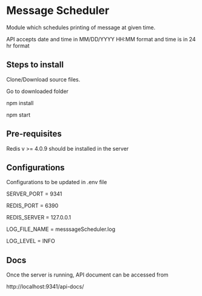 # Message Scheduler
Module which schedules printing of message at given time.

API accepts date and time in MM/DD/YYYY HH:MM format and time is in 24 hr format

## Steps to install
Clone/Download source files.

Go to downloaded folder

npm install

npm start

## Pre-requisites
Redis v >= 4.0.9 should be installed in the server

## Configurations 
Configurations to be updated in .env file

SERVER_PORT = 9341

REDIS_PORT = 6390

REDIS_SERVER = 127.0.0.1

LOG_FILE_NAME = messsageScheduler.log

LOG_LEVEL = INFO

## Docs
Once the server is running, API document can be accessed from

http://localhost:9341/api-docs/
